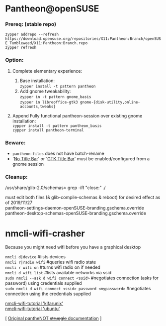 # Pantheon@openSUSE

### Prereq: (stable repo)  
`zypper addrepo --refresh https://download.opensuse.org/repositories/X11:Pantheon:Branch/openSUSE_Tumbleweed/X11:Pantheon:Branch.repo`  
`zypper refresh`

### Option:
1. Complete elementary experience:  
   1. Base installation:  
`zypper install -t pattern pantheon`  
   2. Add gnome tweakability:  
`zypper in -t pattern gnome_basis`  
`zypper in libreoffice-gtk3 gnome-{disk-utility,online-accounts,tweaks}`  

2. Append Fully functional pantheon-session over existing gnome installation:  
`zypper install -t pattern pantheon_basis`  
`zypper install pantheon-terminal`  

### Beware:  
- `pantheon-files` does not have batch-rename
- '[No Title Bar]' or '[GTK Title Bar]' must be enabled/configured from a gnome session

### Cleanup:  
/usr/share/glib-2.0/schemas> grep -iR "close:" ./  

must edit both files (& glib-compile-schemas & reboot) for desired effect as of 2019/11/27  
pantheon-settings-daemon-openSUSE-branding.gschema.override  
pantheon-desktop-schemas-openSUSE-branding.gschema.override  

# nmcli-wifi-crasher
Because you might need wifi before you have a graphical desktop

`nmcli d|device` #lists devices  
`nmcli r|radio wifi` #queries wifi radio state  
`nmcli r wifi on` #turns wifi radio on if needed  
`nmcli d wifi list` #lists available networks via ssid  
`sudo nmcli --ask d wifi connect <ssid>` #negotiates connection (asks for password) using credentials supplied  
`sudo nmcli d wifi connect <ssid> password <mypassword>` #negotiates connection using the credentials supplied  


[nmcli-wifi-tutorial 'kifarunix'](https://kifarunix.com/connect-to-wifi-in-linux-using-nmcli-command/)  
[nmcli-wifi-tutorial 'ubuntu'](https://docs.ubuntu.com/core/en/stacks/network/network-manager/docs/configure-wifi-connections)  

\[ [Original pantheNOT ~~struggle~~ documentation](pantheNOT/README.md) \]

[No Title Bar]:https://extensions.gnome.org/extension/2015/no-title-bar-forked/
[GTK Title Bar]:https://extensions.gnome.org/extension/1732/gtk-title-bar/
